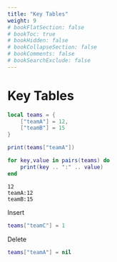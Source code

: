 ```yaml
---
title: "Key Tables"
weight: 9
# bookFlatSection: false
# bookToc: true
# bookHidden: false
# bookCollapseSection: false
# bookComments: false
# bookSearchExclude: false
---
```


# Key Tables

```lua
local teams = {
    ["teamA"] = 12,
    ["teamB"] = 15
}

print(teams["teamA"])

for key,value in pairs(teams) do
    print(key .. ":" .. value)
end
```

```
12
teamA:12
teamB:15
```

Insert

```lua
teams["teamC"] = 1
```

Delete

```lua
teams["teamA"] = nil
```
